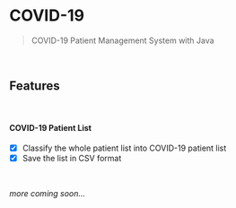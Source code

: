 # COVID-19

> COVID-19 Patient Management System with Java

<br>


## Features

<br>

#### COVID-19 Patient List
  - [x] Classify the whole patient list into COVID-19 patient list
  - [x] Save the list in CSV format

<br>

*more coming soon...*

